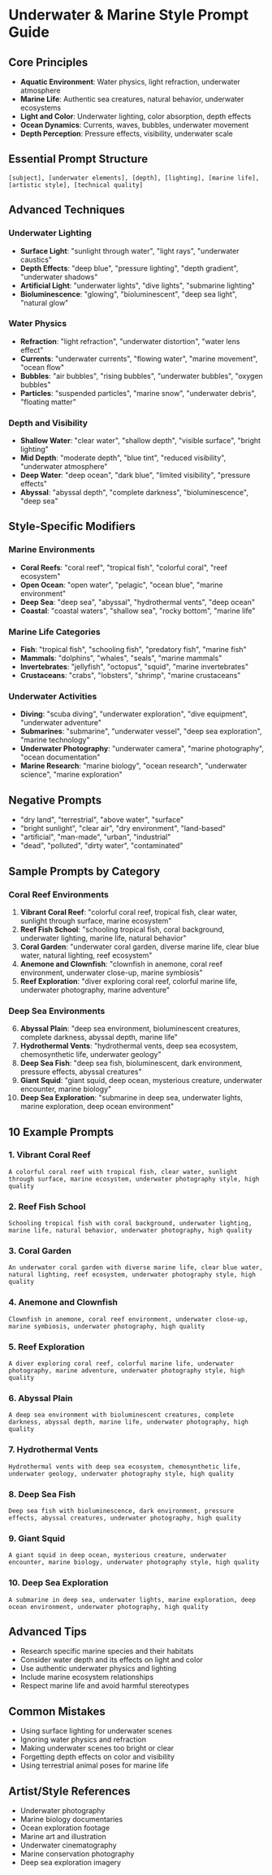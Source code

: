 # Underwater & Marine Style Prompt Guide

## Core Principles
- **Aquatic Environment**: Water physics, light refraction, underwater atmosphere
- **Marine Life**: Authentic sea creatures, natural behavior, underwater ecosystems
- **Light and Color**: Underwater lighting, color absorption, depth effects
- **Ocean Dynamics**: Currents, waves, bubbles, underwater movement
- **Depth Perception**: Pressure effects, visibility, underwater scale

## Essential Prompt Structure
```
[subject], [underwater elements], [depth], [lighting], [marine life], [artistic style], [technical quality]
```

## Advanced Techniques

### Underwater Lighting
- **Surface Light**: "sunlight through water", "light rays", "underwater caustics"
- **Depth Effects**: "deep blue", "pressure lighting", "depth gradient", "underwater shadows"
- **Artificial Light**: "underwater lights", "dive lights", "submarine lighting"
- **Bioluminescence**: "glowing", "bioluminescent", "deep sea light", "natural glow"

### Water Physics
- **Refraction**: "light refraction", "underwater distortion", "water lens effect"
- **Currents**: "underwater currents", "flowing water", "marine movement", "ocean flow"
- **Bubbles**: "air bubbles", "rising bubbles", "underwater bubbles", "oxygen bubbles"
- **Particles**: "suspended particles", "marine snow", "underwater debris", "floating matter"

### Depth and Visibility
- **Shallow Water**: "clear water", "shallow depth", "visible surface", "bright lighting"
- **Mid Depth**: "moderate depth", "blue tint", "reduced visibility", "underwater atmosphere"
- **Deep Water**: "deep ocean", "dark blue", "limited visibility", "pressure effects"
- **Abyssal**: "abyssal depth", "complete darkness", "bioluminescence", "deep sea"

## Style-Specific Modifiers

### Marine Environments
- **Coral Reefs**: "coral reef", "tropical fish", "colorful coral", "reef ecosystem"
- **Open Ocean**: "open water", "pelagic", "ocean blue", "marine environment"
- **Deep Sea**: "deep sea", "abyssal", "hydrothermal vents", "deep ocean"
- **Coastal**: "coastal waters", "shallow sea", "rocky bottom", "marine life"

### Marine Life Categories
- **Fish**: "tropical fish", "schooling fish", "predatory fish", "marine fish"
- **Mammals**: "dolphins", "whales", "seals", "marine mammals"
- **Invertebrates**: "jellyfish", "octopus", "squid", "marine invertebrates"
- **Crustaceans**: "crabs", "lobsters", "shrimp", "marine crustaceans"

### Underwater Activities
- **Diving**: "scuba diving", "underwater exploration", "dive equipment", "underwater adventure"
- **Submarines**: "submarine", "underwater vessel", "deep sea exploration", "marine technology"
- **Underwater Photography**: "underwater camera", "marine photography", "ocean documentation"
- **Marine Research**: "marine biology", "ocean research", "underwater science", "marine exploration"

## Negative Prompts
- "dry land", "terrestrial", "above water", "surface"
- "bright sunlight", "clear air", "dry environment", "land-based"
- "artificial", "man-made", "urban", "industrial"
- "dead", "polluted", "dirty water", "contaminated"

## Sample Prompts by Category

### Coral Reef Environments
1. **Vibrant Coral Reef**: "colorful coral reef, tropical fish, clear water, sunlight through surface, marine ecosystem"
2. **Reef Fish School**: "schooling tropical fish, coral background, underwater lighting, marine life, natural behavior"
3. **Coral Garden**: "underwater coral garden, diverse marine life, clear blue water, natural lighting, reef ecosystem"
4. **Anemone and Clownfish**: "clownfish in anemone, coral reef environment, underwater close-up, marine symbiosis"
5. **Reef Exploration**: "diver exploring coral reef, colorful marine life, underwater photography, marine adventure"

### Deep Sea Environments
6. **Abyssal Plain**: "deep sea environment, bioluminescent creatures, complete darkness, abyssal depth, marine life"
7. **Hydrothermal Vents**: "hydrothermal vents, deep sea ecosystem, chemosynthetic life, underwater geology"
8. **Deep Sea Fish**: "deep sea fish, bioluminescent, dark environment, pressure effects, abyssal creatures"
9. **Giant Squid**: "giant squid, deep ocean, mysterious creature, underwater encounter, marine biology"
10. **Deep Sea Exploration**: "submarine in deep sea, underwater lights, marine exploration, deep ocean environment"

## 10 Example Prompts

### 1. Vibrant Coral Reef
```
A colorful coral reef with tropical fish, clear water, sunlight through surface, marine ecosystem, underwater photography style, high quality
```

### 2. Reef Fish School
```
Schooling tropical fish with coral background, underwater lighting, marine life, natural behavior, underwater photography, high quality
```

### 3. Coral Garden
```
An underwater coral garden with diverse marine life, clear blue water, natural lighting, reef ecosystem, underwater photography style, high quality
```

### 4. Anemone and Clownfish
```
Clownfish in anemone, coral reef environment, underwater close-up, marine symbiosis, underwater photography, high quality
```

### 5. Reef Exploration
```
A diver exploring coral reef, colorful marine life, underwater photography, marine adventure, underwater photography style, high quality
```

### 6. Abyssal Plain
```
A deep sea environment with bioluminescent creatures, complete darkness, abyssal depth, marine life, underwater photography, high quality
```

### 7. Hydrothermal Vents
```
Hydrothermal vents with deep sea ecosystem, chemosynthetic life, underwater geology, underwater photography style, high quality
```

### 8. Deep Sea Fish
```
Deep sea fish with bioluminescence, dark environment, pressure effects, abyssal creatures, underwater photography, high quality
```

### 9. Giant Squid
```
A giant squid in deep ocean, mysterious creature, underwater encounter, marine biology, underwater photography style, high quality
```

### 10. Deep Sea Exploration
```
A submarine in deep sea, underwater lights, marine exploration, deep ocean environment, underwater photography, high quality
```

## Advanced Tips
- Research specific marine species and their habitats
- Consider water depth and its effects on light and color
- Use authentic underwater physics and lighting
- Include marine ecosystem relationships
- Respect marine life and avoid harmful stereotypes

## Common Mistakes
- Using surface lighting for underwater scenes
- Ignoring water physics and refraction
- Making underwater scenes too bright or clear
- Forgetting depth effects on color and visibility
- Using terrestrial animal poses for marine life

## Artist/Style References
- Underwater photography
- Marine biology documentaries
- Ocean exploration footage
- Marine art and illustration
- Underwater cinematography
- Marine conservation photography
- Deep sea exploration imagery
